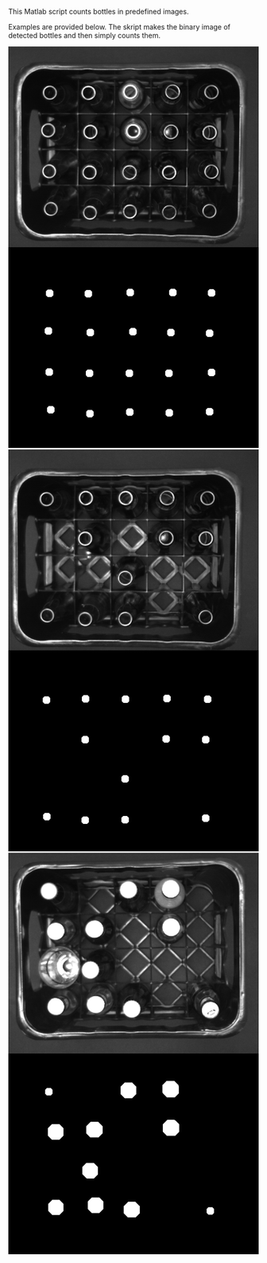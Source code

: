 This Matlab script counts bottles in predefined images.

Examples are provided below. The skript makes the binary image of detected bottles and then simply counts them.

![1](output_05.png)
![2](output_09.png)
![3](output_22.png)
